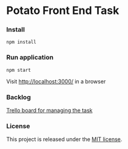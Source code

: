 # Potato Front End Task


### Install
`npm install`

### Run application
`npm start`

Visit [http://localhost:3000/](http://localhost:3000/) in a browser 

### Backlog

[Trello board for managing the task](https://trello.com/b/Q1PtidFs/potato-front-end-task)

### License
This project is released under the [MIT license](https://github.com/nijk/potato-front-end-task/LICENSE).
